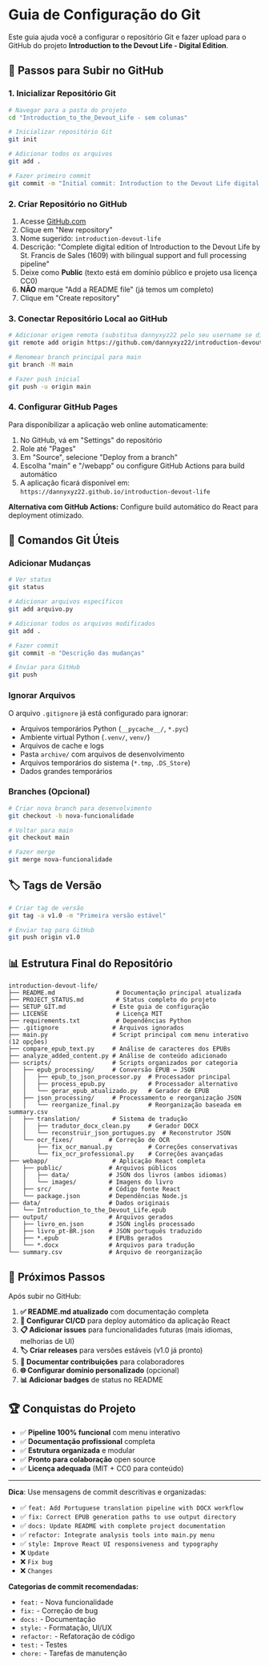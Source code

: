 # Guia de Configuração do Git

Este guia ajuda você a configurar o repositório Git e fazer upload para o GitHub do projeto **Introduction to the Devout Life - Digital Edition**.

## 🚀 Passos para Subir no GitHub

### 1. Inicializar Repositório Git
```bash
# Navegar para a pasta do projeto
cd "Introduction_to_the_Devout_Life - sem colunas"

# Inicializar repositório Git
git init

# Adicionar todos os arquivos
git add .

# Fazer primeiro commit
git commit -m "Initial commit: Introduction to the Devout Life digital edition complete project"
```

### 2. Criar Repositório no GitHub
1. Acesse [GitHub.com](https://github.com)
2. Clique em "New repository"
3. Nome sugerido: `introduction-devout-life`
4. Descrição: "Complete digital edition of Introduction to the Devout Life by St. Francis de Sales (1609) with bilingual support and full processing pipeline"
5. Deixe como **Public** (texto está em domínio público e projeto usa licença CC0)
6. **NÃO** marque "Add a README file" (já temos um completo)
7. Clique em "Create repository"

### 3. Conectar Repositório Local ao GitHub
```bash
# Adicionar origem remota (substitua dannyxyz22 pelo seu username se diferente)
git remote add origin https://github.com/dannyxyz22/introduction-devout-life.git

# Renomear branch principal para main
git branch -M main

# Fazer push inicial
git push -u origin main
```

### 4. Configurar GitHub Pages
Para disponibilizar a aplicação web online automaticamente:

1. No GitHub, vá em "Settings" do repositório
2. Role até "Pages"
3. Em "Source", selecione "Deploy from a branch"
4. Escolha "main" e "/webapp" ou configure GitHub Actions para build automático
5. A aplicação ficará disponível em: `https://dannyxyz22.github.io/introduction-devout-life`

**Alternativa com GitHub Actions:** Configure build automático do React para deployment otimizado.

## 📝 Comandos Git Úteis

### Adicionar Mudanças
```bash
# Ver status
git status

# Adicionar arquivos específicos
git add arquivo.py

# Adicionar todos os arquivos modificados
git add .

# Fazer commit
git commit -m "Descrição das mudanças"

# Enviar para GitHub
git push
```

### Ignorar Arquivos
O arquivo `.gitignore` já está configurado para ignorar:
- Arquivos temporários Python (`__pycache__/`, `*.pyc`)
- Ambiente virtual Python (`.venv/`, `venv/`)
- Arquivos de cache e logs
- Pasta `archive/` com arquivos de desenvolvimento
- Arquivos temporários do sistema (`*.tmp`, `.DS_Store`)
- Dados grandes temporários

### Branches (Opcional)
```bash
# Criar nova branch para desenvolvimento
git checkout -b nova-funcionalidade

# Voltar para main
git checkout main

# Fazer merge
git merge nova-funcionalidade
```

## 🏷️ Tags de Versão
```bash
# Criar tag de versão
git tag -a v1.0 -m "Primeira versão estável"

# Enviar tag para GitHub
git push origin v1.0
```

## 📊 Estrutura Final do Repositório

```
introduction-devout-life/
├── README.md                 # Documentação principal atualizada
├── PROJECT_STATUS.md         # Status completo do projeto  
├── SETUP_GIT.md             # Este guia de configuração
├── LICENSE                   # Licença MIT
├── requirements.txt          # Dependências Python
├── .gitignore               # Arquivos ignorados
├── main.py                  # Script principal com menu interativo (12 opções)
├── compare_epub_text.py     # Análise de caracteres dos EPUBs
├── analyze_added_content.py # Análise de conteúdo adicionado
├── scripts/                 # Scripts organizados por categoria
│   ├── epub_processing/     # Conversão EPUB ↔ JSON
│   │   ├── epub_to_json_processor.py  # Processador principal
│   │   ├── process_epub.py            # Processador alternativo
│   │   └── gerar_epub_atualizado.py   # Gerador de EPUB
│   ├── json_processing/     # Processamento e reorganização JSON
│   │   └── reorganize_final.py        # Reorganização baseada em summary.csv
│   ├── translation/         # Sistema de tradução
│   │   ├── tradutor_docx_clean.py     # Gerador DOCX
│   │   └── reconstruir_json_portugues.py  # Reconstrutor JSON
│   └── ocr_fixes/          # Correção de OCR
│       ├── fix_ocr_manual.py          # Correções conservativas
│       └── fix_ocr_professional.py    # Correções avançadas
├── webapp/                  # Aplicação React completa
│   ├── public/             # Arquivos públicos
│   │   ├── data/           # JSON dos livros (ambos idiomas)
│   │   └── images/         # Imagens do livro
│   ├── src/                # Código fonte React
│   └── package.json        # Dependências Node.js
├── data/                   # Dados originais
│   └── Introduction_to_the_Devout_Life.epub
├── output/                 # Arquivos gerados
│   ├── livro_en.json       # JSON inglês processado
│   ├── livro_pt-BR.json    # JSON português traduzido
│   ├── *.epub              # EPUBs gerados
│   └── *.docx              # Arquivos para tradução
└── summary.csv             # Arquivo de reorganização
```

## 🎯 Próximos Passos

Após subir no GitHub:

1. **✅ README.md atualizado** com documentação completa
2. **🔧 Configurar CI/CD** para deploy automático da aplicação React
3. **📋 Adicionar issues** para funcionalidades futuras (mais idiomas, melhorias de UI)
4. **🏷️ Criar releases** para versões estáveis (v1.0 já pronto)
5. **👥 Documentar contribuições** para colaboradores
6. **🌐 Configurar domínio personalizado** (opcional)
7. **📊 Adicionar badges** de status no README

## 🏆 Conquistas do Projeto

- ✅ **Pipeline 100% funcional** com menu interativo
- ✅ **Documentação profissional** completa
- ✅ **Estrutura organizada** e modular  
- ✅ **Pronto para colaboração** open source
- ✅ **Licença adequada** (MIT + CC0 para conteúdo)

---

**Dica**: Use mensagens de commit descritivas e organizadas:
- ✅ `feat: Add Portuguese translation pipeline with DOCX workflow`
- ✅ `fix: Correct EPUB generation paths to use output directory`
- ✅ `docs: Update README with complete project documentation`
- ✅ `refactor: Integrate analysis tools into main.py menu`
- ✅ `style: Improve React UI responsiveness and typography`
- ❌ `Update`
- ❌ `Fix bug`
- ❌ `Changes`

**Categorias de commit recomendadas:**
- `feat:` - Nova funcionalidade
- `fix:` - Correção de bug
- `docs:` - Documentação
- `style:` - Formatação, UI/UX
- `refactor:` - Refatoração de código
- `test:` - Testes
- `chore:` - Tarefas de manutenção
